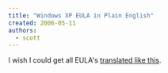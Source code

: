 ```yaml
---
title: "Windows XP EULA in Plain English"
created: 2006-05-11
authors: 
  - scott
---
```


I wish I could get all EULA's [translated like this](http://linuxadvocate.org/articles.php?p=1).
